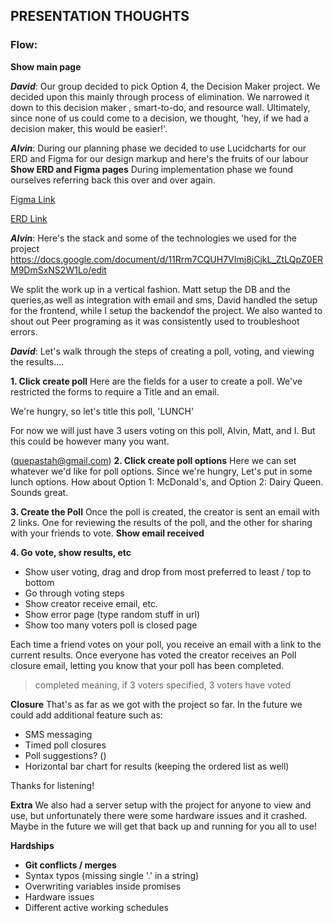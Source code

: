## PRESENTATION THOUGHTS

### Flow:

**Show main page**

 ***David***: Our group decided to pick Option 4, the Decision Maker project. We decided upon this mainly through process of elimination. We narrowed it down to this decision maker , smart-to-do, and resource wall. Ultimately, since none of us could come to a decision, we thought, 'hey, if we had a decision maker, this would be easier!'.

 ***Alvin***: During our planning phase we decided to use Lucidcharts for our ERD and Figma for our design markup and here's the fruits of our labour **Show ERD and Figma pages** 
 During implementation phase we found ourselves referring back this over and over again.

 [Figma Link](https://www.figma.com/file/jDiTFxigBPke9LADpOzxW9/team-unicorn-thunder?node-id=0%3A1)

 [ERD Link](https://lucid.app/lucidchart/invitations/accept/inv_27bd99d1-6576-4328-b53e-453dee3ad853?viewport_loc=-257%2C-81%2C3012%2C1499%2C0_0)

***Alvin***: Here's the stack and some of the technologies we used for the project
https://docs.google.com/document/d/11Rrm7CQUH7VImj8jCjkL_ZtLQpZ0ERM9DmSxNS2W1Lo/edit

We split the work up in a vertical fashion. Matt setup the DB and the queries,as well as integration with email and sms, David handled the setup for the frontend, while I setup the backendof the project. We also wanted to shout out Peer programing as it was consistently used to troubleshoot errors.

 ***David***: Let's walk through the steps of creating a poll, voting, and viewing the results....

 **1. Click create poll**
 Here are the fields for a user to create a poll. We've restricted the forms to require a Title and an email. 

 We're hungry, so let's title this poll, 'LUNCH'

 For now we will just have 3 users voting on this poll, Alvin, Matt, and I. But this could be however many you want.

(quepastah@gmail.com)
 **2. Click create poll options**
 Here we can set whatever we'd like for poll options. Since we're hungry, Let's put in some lunch options.
 How about Option 1: McDonald's, and Option 2: Dairy Queen. Sounds great.
 
 **3. Create the Poll**
 Once the poll is created, the creator is sent an email with 2 links. One for reviewing the results of the poll, and the other for sharing with your friends to vote. 
 **Show email received**

 **4. Go vote, show results, etc**
 - Show user voting, drag and drop from most preferred to least / top to bottom
 - Go through voting steps
 - Show creator receive email, etc.
 - Show error page (type random stuff in url)
 - Show too many voters poll is closed page

Each time a friend votes on your poll, you receive an email with a link to the current results. Once everyone has voted the creator receives an Poll closure email, letting you know that your poll has been completed. 
> completed meaning, if 3 voters specified, 3 voters have voted 

**Closure**
That's as far as we got with the project so far. In the future we could add additional feature such as:
  - SMS messaging
  - Timed poll closures
  - Poll suggestions? ()
  - Horizontal bar chart for results (keeping the ordered list as well)

Thanks for listening!


<!-- OPTIONAL -->
**Extra**
We also had a server setup with the project for anyone to view and use, but unfortunately there were some hardware issues and it crashed. Maybe in the future we will get that back up and running for you all to use!

**Hardships**  
- **Git conflicts / merges**
- Syntax typos (missing single '.' in a string)
- Overwriting variables inside promises
- Hardware issues
- Different active working schedules
